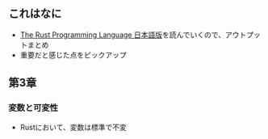 ## これはなに
- [The Rust Programming Language 日本語版](https://doc.rust-jp.rs/book-ja/title-page.html)を読んでいくので、アウトプットまとめ
- 重要だと感じた点をピックアップ

## 第3章
### 変数と可変性
- Rustにおいて、変数は標準で不変